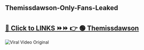 
 ## Themissdawson-Only-Fans-Leaked

# <h2><a href="https://clipsfans.com/Themissdawson&ref=git">🔗 Click to LINKS ⏩⏩ 👉 🟢 Themissdawson </a></h2>

<a href="https://clipsfans.com/Themissdawson&ref=git" rel="nofollow" data-target="animated-image.originalLink"><img src="https://i.ibb.co.com/xMMVF88/686577567.gif" alt="Viral Video Original" style="max-width: 100%; display: inline-block;" data-target="animated-image.originalImage"></a>
